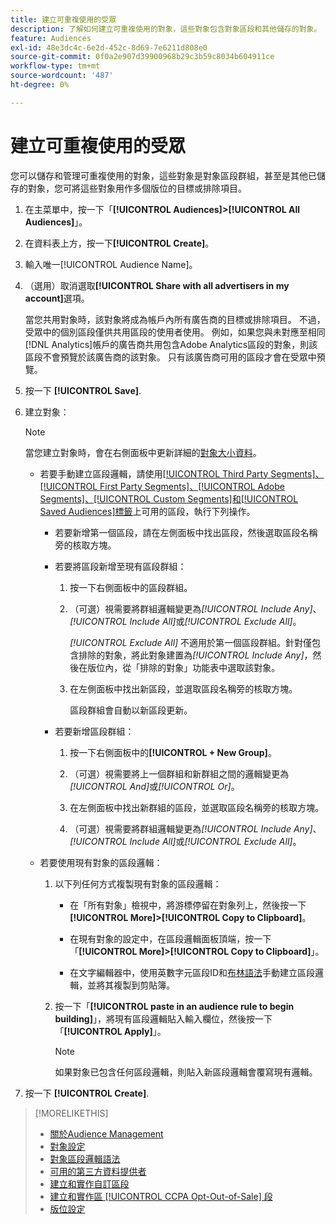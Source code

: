 ```yaml
---
title: 建立可重複使用的受眾
description: 了解如何建立可重複使用的對象，這些對象包含對象區段和其他儲存的對象。
feature: Audiences
exl-id: 48e3dc4c-6e2d-452c-8d69-7e6211d808e0
source-git-commit: 0f0a2e907d39900968b29c3b59c8034b604911ce
workflow-type: tm+mt
source-wordcount: '487'
ht-degree: 0%

---
```


# 建立可重複使用的受眾

<!-- "Saved audience" is used in UI (where?), but "saved" is a state, not a type. "Reusable audience" sounds better in a description. "Audience template" isn't right, either, since it implies you can edit it on the fly to create a new, different audience. Some other term? -->

您可以儲存和管理可重複使用的對象，這些對象是對象區段群組，甚至是其他已儲存的對象，您可將這些對象用作多個版位的目標或排除項目。

1. 在主菜單中，按一下「**[!UICONTROL Audiences]>[!UICONTROL All Audiences]**」。

1. 在資料表上方，按一下&#x200B;**[!UICONTROL Create]**。

1. 輸入唯一[!UICONTROL Audience Name]。

1. （選用）取消選取&#x200B;**[!UICONTROL Share with all advertisers in my account]**&#x200B;選項。

   當您共用對象時，該對象將成為帳戶內所有廣告商的目標或排除項目。 不過，受眾中的個別區段僅供共用區段的使用者使用。 例如，如果您與未對應至相同[!DNL Analytics]帳戶的廣告商共用包含Adobe Analytics區段的對象，則該區段不會預覽於該廣告商的該對象。 只有該廣告商可用的區段才會在受眾中預覽。

1. 按一下 **[!UICONTROL Save]**.

1. 建立對象：

   >[!NOTE]
   >
   >當您建立對象時，會在右側面板中更新詳細的[對象大小資料](audience-about.md)。

   * 若要手動建立區段邏輯，請使用[[!UICONTROL Third Party Segments]、[!UICONTROL First Party Segments]、[!UICONTROL Adobe Segments]、[!UICONTROL Custom Segments]和[!UICONTROL Saved Audiences]標籤](audience-settings.md)上可用的區段，執行下列操作。

      * 若要新增第一個區段，請在左側面板中找出區段，然後選取區段名稱旁的核取方塊。

      * 若要將區段新增至現有區段群組：

         1. 按一下右側面板中的區段群組。

         1. （可選）視需要將群組邏輯變更為&#x200B;*[!UICONTROL Include Any]*、*[!UICONTROL Include All]*&#x200B;或&#x200B;*[!UICONTROL Exclude All]*。

            *[!UICONTROL Exclude All]* 不適用於第一個區段群組。針對僅包含排除的對象，將此對象建置為&#x200B;*[!UICONTROL Include Any]*，然後在版位內，從「排除的對象」功能表中選取該對象。

         1. 在左側面板中找出新區段，並選取區段名稱旁的核取方塊。

            區段群組會自動以新區段更新。
      * 若要新增區段群組：

         1. 按一下右側面板中的&#x200B;**[!UICONTROL + New Group]**。

         1. （可選）視需要將上一個群組和新群組之間的邏輯變更為&#x200B;*[!UICONTROL And]*&#x200B;或&#x200B;*[!UICONTROL Or]*。

         1. 在左側面板中找出新群組的區段，並選取區段名稱旁的核取方塊。

         1. （可選）視需要將群組邏輯變更為&#x200B;*[!UICONTROL Include Any]*、*[!UICONTROL Include All]*&#x200B;或&#x200B;*[!UICONTROL Exclude All]*。
   * 若要使用現有對象的區段邏輯：

      1. 以下列任何方式複製現有對象的區段邏輯：

         * 在「所有對象」檢視中，將游標停留在對象列上，然後按一下&#x200B;**[!UICONTROL More]>[!UICONTROL Copy to Clipboard]**。

         * 在現有對象的設定中，在區段邏輯面板頂端，按一下「**[!UICONTROL More]>[!UICONTROL Copy to Clipboard]**」。

         * 在文字編輯器中，使用英數字元區段ID和[布林語法](audience-segment-logic-syntax.md)手動建立區段邏輯，並將其複製到剪貼簿。
      1. 按一下「**[!UICONTROL paste in an audience rule to begin building]**」，將現有區段邏輯貼入輸入欄位，然後按一下「**[!UICONTROL Apply]**」。

         >[!NOTE]
         >
         >如果對象已包含任何區段邏輯，則貼入新區段邏輯會覆寫現有邏輯。




1. 按一下 **[!UICONTROL Create]**.

>[!MORELIKETHIS]
>
>* [關於Audience Management](audience-about.md)
>* [對象設定](audience-settings.md)
>* [對象區段邏輯語法](audience-segment-logic-syntax.md)
>* [可用的第三方資料提供者](third-party-data-providers.md)
>* [建立和實作自訂區段](custom-segment-create.md)
>* [建立和實作區 [!UICONTROL CCPA Opt-Out-of-Sale] 段](ccpa-opt-out-segment-create.md)
>* [版位設定](/help/dsp/campaign-management/placements/placement-settings.md)

